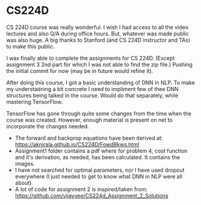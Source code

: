 # CS224D
CS 224D course was really wonderful. I wish I had access to all the video lectures and also Q/A during office hours. But, whatever was made public was also huge. A big thanks to Stanford (and CS 224D instructor and TAs) to make this public. 

I was finally able to complete the assignments for CS 224D. (Except assignment 3 2nd part for which I was not able to find the zip file.) Pushing the initial commit for now (may be in future would refine it).

After doing this course, I got a basic understanding of DNN in NLP. To make my understadning a bit concrete I need to impliment few of thee DNN structures being talked in the course. Would do that separately, while mastering TensorFlow.

TensorFlow has gone through quite some changes from the time when the course was created. However, enough material is present on net to incorporate the changes needed. 

- The forward and backprop equations have been derived at: https://aknirala.github.io/CS224D/FowdBkws.html
- Assignment1 folder contains a pdf where for problem 4, cost function and it's derivation, as needed, has been calculated. It contains the images.
- I have not searched for optimal parameters, nor I have used dropout everywhere (I just needed to get to know what DNN in NLP were all about).
- A lot of code for assignment 2 is inspired/taken from: https://github.com/vijayvee/CS224d_Assignment_2_Solutions

 
